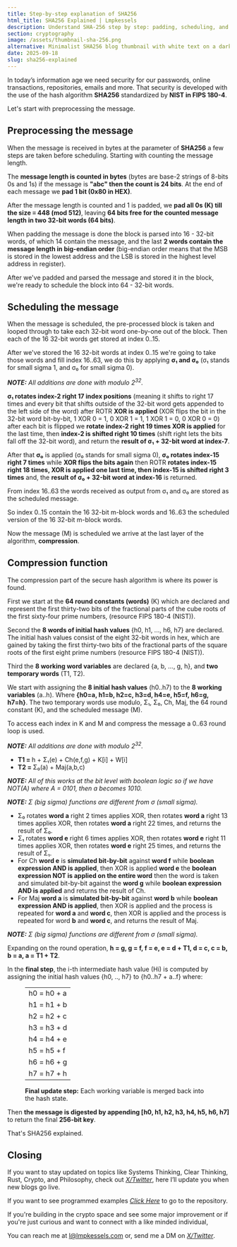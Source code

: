 ```yaml
---
title: Step-by-step explanation of SHA256
html_title: SHA256 Explained | Lmpkessels
description: Understand SHA-256 step by step: padding, scheduling, and compression. Clear explanation of how this hash algorithm secures Bitcoin and data.
section: cryptography
image: /assets/thumbnail-sha-256.png
alternative: Minimalist SHA256 blog thumbnail with white text on a dark gray background and faint binary code pattern. Bold 'SHA256' stands out in the center.
date: 2025-09-18
slug: sha256-explained
---
```


In today’s information age we need security for our passwords, online transactions, repositories, emails and more. That security is developed with the use of the hash algorithm **SHA256** standardized by **NIST in FIPS 180-4**.

Let's start with preprocessing the message.

## Preprocessing the message

When the message is received in bytes at the parameter of **SHA256** a few steps are taken before scheduling. Starting with counting the message length.

The **message length is counted in bytes** (bytes are base-2 strings of 8-bits 0s and 1s) if the message is **"abc" then the count is 24 bits**. At the end of each message we **pad 1 bit (0x80 in HEX)**.

After the message length is counted and 1 is padded, we **pad all 0s (K) till the size ≡ 448 (mod 512)**, leaving **64 bits free for the counted message length in two 32-bit words (64 bits)**.

When padding the message is done the block is parsed into 16 - 32-bit words, of which 14 contain the message, and the last **2 words contain the message length in big-endian order** (big-endian order means that the MSB is stored in the lowest address and the LSB is stored in the highest level address in register).

After we've padded and parsed the message and stored it in the block, we're ready to schedule the block into 64 - 32-bit words.

## Scheduling the message

When the message is scheduled, the pre-processed block is taken and looped through to take each 32-bit word one-by-one out of the block. Then each of the 16 32-bit words get stored at index 0..15.

After we've stored the 16 32-bit words at index 0..15 we're going to take those words and fill index 16..63, we do this by applying **σ₁ and σ₀** (σ₁ stands for small sigma 1, and σ₀ for small sigma 0).

<i><b>NOTE:</b> All additions are done with modulo 2<sup>32</sup>.</i>

**σ₁ rotates index-2 right 17 index positions** (meaning it shifts to right 17 times and every bit that shifts outside of the 32-bit word gets appended to the left side of the word) after ROTR **XOR is applied** (XOR flips the bit in the 32-bit word bit-by-bit, 1 XOR 0 = 1, 0 XOR 1 = 1, 1 XOR 1 = 0, 0 XOR 0 = 0) after each bit is flipped we **rotate index-2 right 19 times XOR is applied** for the last time, then **index-2 is shifted right 10 times** (shift right lets the bits fall off the 32-bit word), and return the **result of σ₁ + 32-bit word at index-7**.

After that **σ₀** is applied (σ₀ stands for small sigma 0), **σ₀ rotates index-15 right 7 times** while **XOR flips the bits again** then ROTR **rotates index-15 right 18 times, XOR is applied one last time, then index-15 is shifted right 3 times** and, the **result of σ₀ + 32-bit word at index-16** is returned.

From index 16..63 the words received as output from σ₁ and σ₀ are stored as the scheduled message.

So index 0..15 contain the 16 32-bit m-block words and 16..63 the scheduled version of the 16 32-bit m-block words.

Now the message (M) is scheduled we arrive at the last layer of the algorithm, **compression**.

## Compression function

The compression part of the secure hash algorithm is where its power is found.

First we start at the **64 round constants (words)** (K) which are declared and represent the first thirty-two bits of the fractional parts of the cube roots of the first sixty-four prime numbers, (resource FIPS 180-4 (NIST)).

Second the **8 words of initial hash values** {h0, h1, ..., h6, h7} are declared. The initial hash values consist of the eight 32-bit words in hex, which are gained by taking the first thirty-two bits of the fractional parts of the square roots of the first eight prime numbers (resource FIPS 180-4 (NIST)).

Third the **8 working word variables** are declared {a, b, ..., g, h}, and **two temporary words** (T1, T2).

We start with assigning the **8 initial hash values** (h0..h7) to the **8 working variables** (a..h). Where **{h0=a, h1=b, h2=c, h3=d, h4=e, h5=f, h6=g, h7=h}**. The two temporary words use modulo, Σ₁, Σ₀, Ch, Maj, the 64 round constant (K), and the scheduled message (M).

To access each index in K and M and compress the message a 0..63 round loop is used.

<i><b>NOTE:</b> All additions are done with modulo 2<sup>32</sup>.</i>

<ul class="post-ul">
  <li><b>T1 = </b>h + Σ₁(e) + Ch(e,f,g) + K[i] + W[i]</li>
  <li><b>T2 = </b>Σ₀(a) + Maj(a,b,c)</li>
</ul>

_**NOTE:** All of this works at the bit level with boolean logic so if we have NOT(A) where A = 0101, then a becomes 1010._

_**NOTE:** Σ (big sigma) functions are different from σ (small sigma)._

<ul class="post-ul">
    <li>Σ₀ rotates <b>word a</b> right 2 times applies XOR, then rotates <b>word a</b> right 13 times applies XOR, then rotates <b>word a</b> right 22 times, and returns the result of Σ₀.</li>
    <li>Σ₁ rotates <b>word e</b> right 6 times applies XOR, then rotates <b>word e</b> right 11 times applies XOR, then rotates <b>word e</b> right 25 times, and returns the result of Σ₁.</li>
    <li>For Ch <b>word e</b> is <b>simulated bit-by-bit</b> against <b>word f</b> while <b>boolean expression AND is applied</b>, then XOR is applied <b>word e</b> the <b>boolean expression NOT is applied on the entire word</b> then the word is taken and simulated bit-by-bit against the <b>word g</b> while <b>boolean expression AND is applied</b> and returns the result of Ch.</li>
    <li>For Maj <b>word a</b> is <b>simulated bit-by-bit</b> against <b>word b</b> while <b>boolean expression AND is applied</b>, then XOR is applied and the process is repeated for <b>word a</b> and <b>word c</b>, then XOR is applied and the process is repeated for word <b>b</b> and <b>word c</b>, and returns the result of Maj.</li>
</ul>

_**NOTE:** Σ (big sigma) functions are different from σ (small sigma)._

Expanding on the round operation, **h = g, g = f, f = e, e = d + T1, d = c, c = b, b = a, a = T1 + T2**.

In the **final step**, the i-th intermediate hash value (Hi) is computed by assigning the initial hash values {h0, .., h7} to {h0..h7 + a..f} where:

<figure>
  <table class="table-175px">
    <tbody>
      <tr><td>h0 = h0 + a</td></tr>
      <tr><td>h1 = h1 + b</td></tr>
      <tr><td>h2 = h2 + c</td></tr>
      <tr><td>h3 = h3 + d</td></tr>
      <tr><td>h4 = h4 + e</td></tr>
      <tr><td>h5 = h5 + f</td></tr>
      <tr><td>h6 = h6 + g</td></tr>
      <tr><td>h7 = h7 + h</td></tr>
    </tbody>
  </table>
  <figcaption><b>Final update step:</b> Each working variable is merged back into the hash state.</figcaption>
</figure>

Then **the message is digested by appending [h0, h1, h2, h3, h4, h5, h6, h7]** to return the final **256-bit key**.

That's SHA256 explained.

## Closing

If you want to stay updated on topics like Systems Thinking, Clear Thinking, Rust, Crypto, and Philosophy, check out <a href="https://x.com/lmpkessels" target="_blank" rel="noopener noreferrer"><em>X/Twitter</em></a>, here I’ll update you when new blogs go live.

If you want to see programmed examples <a href="https://github.com/Lmpkessels/crypto-primitives.git" target="_blank" rel="noopener noreferrer"><em>Click Here</em></a> to go to the repository.

If you're building in the crypto space and see some major improvement or if you're just curious and want to connect with a like minded individual,

You can reach me at [l@lmpkessels.com](mailto:l@lmpkessels.com) or, send me a DM on <a href="https://x.com/lmpkessels" target="_blank" rel="noopener noreferrer"><em>X/Twitter</em></a>.
